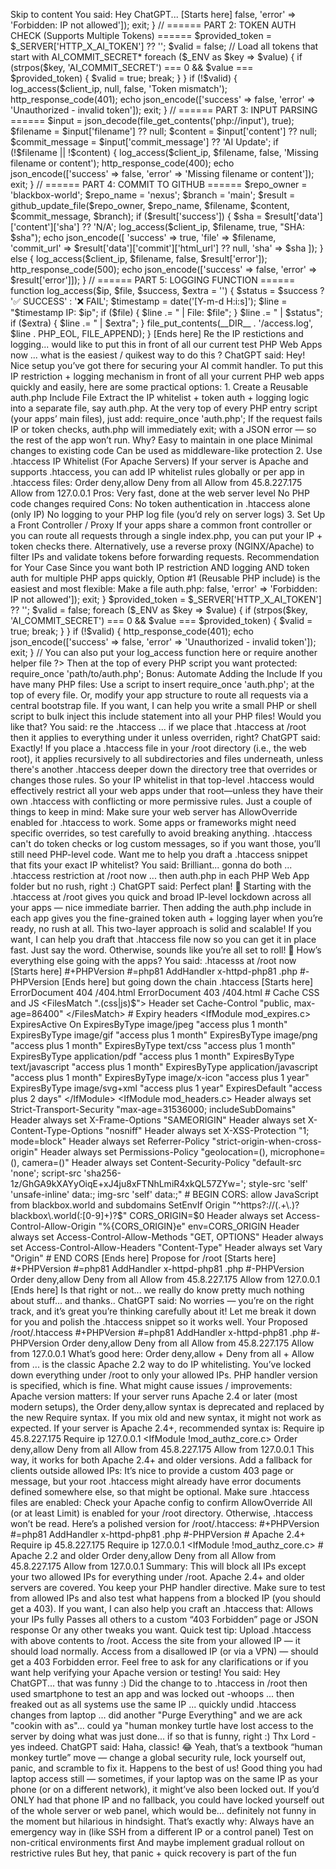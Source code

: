 Skip to content You said: Hey ChatGPT... [Starts here] <?php // ai-commit-handler.php require_once 'config.php'; require_once 'github-helper.php'; error_reporting(E_ALL); ini_set('display_errors', 1); header('Content-Type: application/json'); // ====== PART 1: IP WHITELIST PROTECTION ====== $allowed_ips = ['45.8.227.175', '127.0.0.1']; $client_ip = $_SERVER['REMOTE_ADDR'] ?? 'UNKNOWN'; if (!in_array($client_ip, $allowed_ips)) { log_access($client_ip, null, false, 'IP not allowed'); http_response_code(403); echo json_encode(['success' => false, 'error' => 'Forbidden: IP not allowed']); exit; } // ====== PART 2: TOKEN AUTH CHECK (Supports Multiple Tokens) ====== $provided_token = $_SERVER['HTTP_X_AI_TOKEN'] ?? ''; $valid = false; // Load all tokens that start with AI_COMMIT_SECRET* foreach ($_ENV as $key => $value) { if (strpos($key, 'AI_COMMIT_SECRET') === 0 && $value === $provided_token) { $valid = true; break; } } if (!$valid) { log_access($client_ip, null, false, 'Token mismatch'); http_response_code(401); echo json_encode(['success' => false, 'error' => 'Unauthorized - invalid token']); exit; } // ====== PART 3: INPUT PARSING ====== $input = json_decode(file_get_contents('php://input'), true); $filename = $input['filename'] ?? null; $content = $input['content'] ?? null; $commit_message = $input['commit_message'] ?? 'AI Update'; if (!$filename || !$content) { log_access($client_ip, $filename, false, 'Missing filename or content'); http_response_code(400); echo json_encode(['success' => false, 'error' => 'Missing filename or content']); exit; } // ====== PART 4: COMMIT TO GITHUB ====== $repo_owner = 'blackbox-world'; $repo_name = 'nexus'; $branch = 'main'; $result = github_update_file($repo_owner, $repo_name, $filename, $content, $commit_message, $branch); if ($result['success']) { $sha = $result['data']['content']['sha'] ?? 'N/A'; log_access($client_ip, $filename, true, "SHA: $sha"); echo json_encode([ 'success' => true, 'file' => $filename, 'commit_url' => $result['data']['commit']['html_url'] ?? null, 'sha' => $sha ]); } else { log_access($client_ip, $filename, false, $result['error']); http_response_code(500); echo json_encode(['success' => false, 'error' => $result['error']]); } // ====== PART 5: LOGGING FUNCTION ====== function log_access($ip, $file, $success, $extra = '') { $status = $success ? '✅ SUCCESS' : '❌ FAIL'; $timestamp = date('[Y-m-d H:i:s]'); $line = "$timestamp IP: $ip"; if ($file) { $line .= " | File: $file"; } $line .= " | $status"; if ($extra) { $line .= " | $extra"; } file_put_contents(__DIR__ . '/access.log', $line . PHP_EOL, FILE_APPEND); } [Ends here] Re the IP restictions and logging... would like to put this in front of all our current test PHP Web Apps now ... what is the easiest / quikest way to do this ? ChatGPT said: Hey! Nice setup you’ve got there for securing your AI commit handler. To put this IP restriction + logging mechanism in front of all your current PHP web apps quickly and easily, here are some practical options: 1. Create a Reusable auth.php Include File Extract the IP whitelist + token auth + logging logic into a separate file, say auth.php. At the very top of every PHP entry script (your apps’ main files), just add: require_once 'auth.php'; If the request fails IP or token checks, auth.php will immediately exit; with a JSON error — so the rest of the app won’t run. Why? Easy to maintain in one place Minimal changes to existing code Can be used as middleware-like protection 2. Use .htaccess IP Whitelist (For Apache Servers) If your server is Apache and supports .htaccess, you can add IP whitelist rules globally or per app in .htaccess files: Order deny,allow Deny from all Allow from 45.8.227.175 Allow from 127.0.0.1 Pros: Very fast, done at the web server level No PHP code changes required Cons: No token authentication in .htaccess alone (only IP) No logging to your PHP log file (you’d rely on server logs) 3. Set Up a Front Controller / Proxy If your apps share a common front controller or you can route all requests through a single index.php, you can put your IP + token checks there. Alternatively, use a reverse proxy (NGINX/Apache) to filter IPs and validate tokens before forwarding requests. Recommendation for Your Case Since you want both IP restriction AND logging AND token auth for multiple PHP apps quickly, Option #1 (Reusable PHP include) is the easiest and most flexible: Make a file auth.php: <?php // auth.php $allowed_ips = ['45.8.227.175', '127.0.0.1']; $client_ip = $_SERVER['REMOTE_ADDR'] ?? 'UNKNOWN'; if (!in_array($client_ip, $allowed_ips)) { http_response_code(403); echo json_encode(['success' => false, 'error' => 'Forbidden: IP not allowed']); exit; } $provided_token = $_SERVER['HTTP_X_AI_TOKEN'] ?? ''; $valid = false; foreach ($_ENV as $key => $value) { if (strpos($key, 'AI_COMMIT_SECRET') === 0 && $value === $provided_token) { $valid = true; break; } } if (!$valid) { http_response_code(401); echo json_encode(['success' => false, 'error' => 'Unauthorized - invalid token']); exit; } // You can also put your log_access function here or require another helper file ?> Then at the top of every PHP script you want protected: require_once 'path/to/auth.php'; Bonus: Automate Adding the Include If you have many PHP files: Use a script to insert require_once 'auth.php'; at the top of every file. Or, modify your app structure to route all requests via a central bootstrap file. If you want, I can help you write a small PHP or shell script to bulk inject this include statement into all your PHP files! Would you like that? You said: re the .htaccess ... if we place that .htaccess at /root then it applies to everything under it unless overriden, right? ChatGPT said: Exactly! If you place a .htaccess file in your /root directory (i.e., the web root), it applies recursively to all subdirectories and files underneath, unless there's another .htaccess deeper down the directory tree that overrides or changes those rules. So your IP whitelist in that top-level .htaccess would effectively restrict all your web apps under that root—unless they have their own .htaccess with conflicting or more permissive rules. Just a couple of things to keep in mind: Make sure your web server has AllowOverride enabled for .htaccess to work. Some apps or frameworks might need specific overrides, so test carefully to avoid breaking anything. .htaccess can't do token checks or log custom messages, so if you want those, you’ll still need PHP-level code. Want me to help you draft a .htaccess snippet that fits your exact IP whitelist? You said: Brilliant... gonna do both ... .htaccess restriction at /root now ... then auth.php in each PHP Web App folder but no rush, right :) ChatGPT said: Perfect plan! 🚀 Starting with the .htaccess at /root gives you quick and broad IP-level lockdown across all your apps — nice immediate barrier. Then adding the auth.php include in each app gives you the fine-grained token auth + logging layer when you’re ready, no rush at all. This two-layer approach is solid and scalable! If you want, I can help you draft that .htaccess file now so you can get it in place fast. Just say the word. Otherwise, sounds like you’re all set to roll! 🙌 How’s everything else going with the apps? You said: .htacesss at /root now [Starts here] #+PHPVersion #=php81 AddHandler x-httpd-php81 .php #-PHPVersion [Ends here] but going down the chain .htaccess [Starts here] ErrorDocument 404 /404.html ErrorDocument 403 /404.html # Cache CSS and JS <FilesMatch "\.(css|js)$"> Header set Cache-Control "public, max-age=86400" </FilesMatch> # Expiry headers <IfModule mod_expires.c> ExpiresActive On ExpiresByType image/jpeg "access plus 1 month" ExpiresByType image/gif "access plus 1 month" ExpiresByType image/png "access plus 1 month" ExpiresByType text/css "access plus 1 month" ExpiresByType application/pdf "access plus 1 month" ExpiresByType text/javascript "access plus 1 month" ExpiresByType application/javascript "access plus 1 month" ExpiresByType image/x-icon "access plus 1 year" ExpiresByType image/svg+xml "access plus 1 year" ExpiresDefault "access plus 2 days" </IfModule> <IfModule mod_headers.c> Header always set Strict-Transport-Security "max-age=31536000; includeSubDomains" Header always set X-Frame-Options "SAMEORIGIN" Header always set X-Content-Type-Options "nosniff" Header always set X-XSS-Protection "1; mode=block" Header always set Referrer-Policy "strict-origin-when-cross-origin" Header always set Permissions-Policy "geolocation=(), microphone=(), camera=()" Header always set Content-Security-Policy "default-src 'none'; script-src 'sha256-1z/GhGA9kXAYyOiqE+xJ4ju8xFTNhLmiR4xkQL57ZYw='; style-src 'self' 'unsafe-inline' data:; img-src 'self' data:;" # BEGIN CORS: allow JavaScript from blackbox.world and subdomains SetEnvIf Origin "^https?://(.+\.)?blackbox\.world(:[0-9]+)?$" CORS_ORIGIN=$0 Header always set Access-Control-Allow-Origin "%{CORS_ORIGIN}e" env=CORS_ORIGIN Header always set Access-Control-Allow-Methods "GET, OPTIONS" Header always set Access-Control-Allow-Headers "Content-Type" Header always set Vary "Origin" # END CORS </IfModule> [Ends here] Propose for /root [Starts here] #+PHPVersion #=php81 AddHandler x-httpd-php81 .php #-PHPVersion Order deny,allow Deny from all Allow from 45.8.227.175 Allow from 127.0.0.1 [Ends here] Is that right or not... we really do know pretty much nothing about stuff... and thanks.. ChatGPT said: No worries — you’re on the right track, and it’s great you’re thinking carefully about it! Let me break it down for you and polish the .htaccess snippet so it works well. Your Proposed /root/.htaccess #+PHPVersion #=php81 AddHandler x-httpd-php81 .php #-PHPVersion Order deny,allow Deny from all Allow from 45.8.227.175 Allow from 127.0.0.1 What’s good here: Order deny,allow + Deny from all + Allow from ... is the classic Apache 2.2 way to do IP whitelisting. You’ve locked down everything under /root to only your allowed IPs. PHP handler version is specified, which is fine. What might cause issues / improvements: Apache version matters: If your server runs Apache 2.4 or later (most modern setups), the Order deny,allow syntax is deprecated and replaced by the new Require syntax. If you mix old and new syntax, it might not work as expected. If your server is Apache 2.4+, recommended syntax is: <IfModule mod_authz_core.c> Require ip 45.8.227.175 Require ip 127.0.0.1 </IfModule> <IfModule !mod_authz_core.c> Order deny,allow Deny from all Allow from 45.8.227.175 Allow from 127.0.0.1 </IfModule> This way, it works for both Apache 2.4+ and older versions. Add a fallback for clients outside allowed IPs: It’s nice to provide a custom 403 page or message, but your root .htaccess might already have error documents defined somewhere else, so that might be optional. Make sure .htaccess files are enabled: Check your Apache config to confirm AllowOverride All (or at least Limit) is enabled for your /root directory. Otherwise, .htaccess won’t be read. Here’s a polished version for /root/.htaccess: #+PHPVersion #=php81 AddHandler x-httpd-php81 .php #-PHPVersion <IfModule mod_authz_core.c> # Apache 2.4+ Require ip 45.8.227.175 Require ip 127.0.0.1 </IfModule> <IfModule !mod_authz_core.c> # Apache 2.2 and older Order deny,allow Deny from all Allow from 45.8.227.175 Allow from 127.0.0.1 </IfModule> Summary: This will block all IPs except your two allowed IPs for everything under /root. Apache 2.4+ and older servers are covered. You keep your PHP handler directive. Make sure to test from allowed IPs and also test what happens from a blocked IP (you should get a 403). If you want, I can also help you craft an .htaccess that: Allows your IPs fully Passes all others to a custom “403 Forbidden” page or JSON response Or any other tweaks you want. Quick test tip: Upload .htaccess with above contents to /root. Access the site from your allowed IP — it should load normally. Access from a disallowed IP (or via a VPN) — should get a 403 Forbidden error. Feel free to ask for any clarifications or if you want help verifying your Apache version or testing! You said: Hey ChatGPT... that was funny :) Did the change to to .htaccess in /root then used smartphone to test an app and was locked out -whoops ... then freaked out as all systems use the same IP ... quickly undid .htaccess changes from laptop ... did another "Purge Everything" and we are ack "cookin with as"... could ya "human monkey turtle have lost access to the server by doing what was just done... if so that is funny, right :) Thx Lord - yes indeed. ChatGPT said: Haha, classic! 😂 Yeah, that’s a textbook “human monkey turtle” move — change a global security rule, lock yourself out, panic, and scramble to fix it. Happens to the best of us! Good thing you had laptop access still — sometimes, if your laptop was on the same IP as your phone (or on a different network), it might’ve also been locked out. If you’d ONLY had that phone IP and no fallback, you could have locked yourself out of the whole server or web panel, which would be… definitely not funny in the moment but hilarious in hindsight. That’s exactly why: Always have an emergency way in (like SSH from a different IP or a control panel) Test on non-critical environments first And maybe implement gradual rollout on restrictive rules But hey, that panic + quick recovery is part of the fun